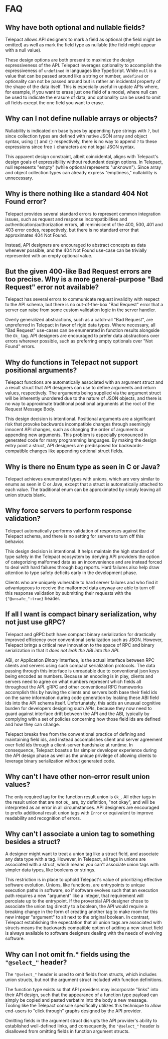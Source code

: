# FAQ

## Why have both optional and nullable fields?

Telepact allows API designers to mark a field as optional (the field might be
omitted) as well as mark the field type as nullable (the field might appear with
a null value).

These design options are both present to maximize the design expressiveness of
the API. Telepact leverages optionality to accomplish the expressiveness of
`undefined` in languages like TypeScript. While `null` is a value that can be
passed around like a string or number, `undefined` or optionality can not be
passed around but is rather an incidental property of the shape of the data
itself. This is especially useful in update APIs where, for example, if you want
to erase just one field of a model, where null can be used to indicate the
erasure of data, and optionality can be used to omit all fields except the one
field you want to erase.

## Why can I not define nullable arrays or objects?

Nullability is indicated on base types by appending type strings with `?`, but
since collection types are defined with native JSON array and object syntax,
using `[]` and `{}` respectively, there is no way to append `?` to these
expressions since free `?` characters are not legal JSON syntax.

This apparent design constraint, albeit coincidental, aligns with Telepact's
design goals of expressibility without redundant design options. In Telepact,
null represents "empty" (while optional represents "unknown"). Since array and
object collection types can already express "emptiness," nullability is
unnecessary.

## Why is there nothing like a standard 404 Not Found error?

Telepact provides several standard errors to represent common integration
issues, such as request and response incompatibilities and
authentication/authorization errors, all reminisicent of the 400, 500, 401 and
403 error codes, respectively, but there is no standard error that approximates
404 Not Found.

Instead, API designers are encouraged to abstract concepts as data whenever
possible, and the 404 Not Found use-case can be trivially represented with an
empty optional value.

## But the given 400-like Bad Request errors are too precise. Why is a more general-purpose "Bad Request" error not available?

Telepact has several errors to communicate request invalidity with respect to
the API schema, but there is no out-of-the-box "Bad Request" error that a server
can raise from some custom validation logic in the server handler.

Overly generalized abstractions, such as a catch-all "Bad Request", are
unpreferred in Telepact in favor of rigid data types. Where necessary, all "Bad
Request" use-cases can be enumerated in function results alongside the `Ok_`
tag. API designers are encouraged to prefer data abstractions over errors
wherever possible, such as preferring empty optionals over "Not Found" errors.

## Why do functions in Telepact not support positional arguments?

Telepact functions are automatically associated with an argument struct and a
result struct that API designers can use to define arguments and return values,
respectively. The arguments being supplied via the argument struct will be
inherently unordered due to the nature of JSON objects, and there is no way to
approximate traditional positional arguments at the root of the Request Message
Body.

This design decision is intentional. Positional arguments are a significant risk
that provoke backwards incompatible changes through seemingly innocent API
changes, such as changing the order of arguments or appending new arguments.
This problem is especially pronounced in generated code for many programming
languages. By making the design entry point a struct, API designers are
predisposed for backwards-compatible changes like appending optional struct
fields.

## Why is there no Enum type as seen in C or Java?

Telepact achieves enumerated types with unions, which are very similar to enums
as seen in C or Java, except that a struct is automatically attached to each
value. The traditional enum can be approximated by simply leaving all union
structs blank.

## Why force servers to perform response validation?

Telepact automatically performs validation of responses against the Telepact
schema, and there is no setting for servers to turn off this behavior.

This design decision is intentional. It helps maintain the high standard of type
safety in the Telepact ecosystem by denying API providers the option of
categorizing malformed data as an inconvenience and are instead forced to deal
with hard failures through bug reports. Hard failures also help draw attention
to type safety deficits early in the development phase.

Clients who are uniquely vulnerable to hard server failures and who find it
advantageous to receive the malformed data anyway are able to turn off this
response validation by submitting their requests with the `{"@unsafe_":true}`
header.

## If all I want is compact binary serialization, why not just use gRPC?

Telepact and gRPC both have compact binary serialization for drastically
improved efficiency over conventional serialization such as JSON. However,
Telepact brings a critical new innovation to the space of RPC and binary
serialization in that it _does not leak the ABI into the API_.

ABI, or Application _Binary_ Interface, is the actual interface between RPC
clients and servers using such compact serialization protocols. The data passing
through this interface is unreadable due to conventional json keys being encoded
as numbers. Because an encoding is in play, clients and servers need to agree on
what numbers represent which fields all throughout the API. gRPC and other
conventional RPC frameworks accomplish this by having the clients and servers
both base their field ids on the same information during code generation by
leaking these ABI field ids into the API schema itself. Unfortunately, this adds
an unusual cognitive burden for developers designing such APIs, because they now
need to guard against interface drift between the API and the ABI, typically by
complying with a set of policies concerning how those field ids are defined and
how they can change.

Telepact breaks free from the conventional practice of defining and maintaining
field ids, and instead accomplishes client and server agreement over field ids
through a client-server handshake at runtime. In consequence, Telepact boasts a
far simpler developer experience during the API design phase as well as the
unique privilege of allowing clients to leverage binary serialization without
generated code.

## Why can't I have other non-error result union values?

The only required tag for the function result union is `Ok_`. All other tags in
the result union that are not `Ok_` are, by definition, "not okay", and will be
interpreted as an error in all circumstances. API designers are encouraged to
prefix additional result union tags with `Error` or equivalent to improve
readability and recognition of errors.

## Why can't I associate a union tag to something besides a struct?

A designer might want to treat a union tag like a struct field, and associate
any data type with a tag. However, in Telepact, all tags in unions are
associated with a struct, which means you can't associate union tags with
simpler data types, like booleans or strings.

This restriction is in place to uphold Telepact's value of prioritizing
effective software evolution. Unions, like functions, are entrypoints to unique
execution paths in software, so if software evolves such that an execution path
requires a new "argument" like a integer, that requirement will percolate up to
the entrypoint. If the proverbial API designer chose to associate the union tag
directly to a boolean, the API would require a breaking change in the form of
creating another tag to make room for this new integer "argument" to sit next to
the original boolean. In contrast, Telepact establishing the expectation that
all union tags are associated with structs means the backwards compatible option
of adding a new struct field is always available to software designers dealing
with the needs of evolving software.

## Why can I not omit fn.\* fields using the `"@select_"` header?

The `"@select_"` header is used to omit fields from structs, which includes
union structs, but not the argument struct included with function definitions.

The function type exists so that API providers may incorporate "links" into
their API design, such that the appearance of a function type payload can simply
be copied and pasted verbatim into the body a new message. Tooling like the
Telepact console specifically utilizes this technique to allow end-users to
"click through" graphs designed by the API provider.

Omitting fields in the argument struct disrupts the API provider's ability to
established well-defined links, and consequently, the `"@select_"` header is
disallowed from omitting fields in function argument structs.
